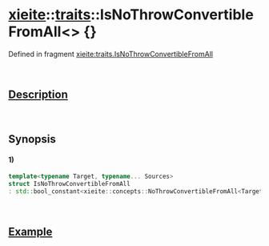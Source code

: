 # [xieite](../../xieite.md)\:\:[traits](../../traits.md)\:\:IsNoThrowConvertibleFromAll\<\> \{\}
Defined in fragment [xieite:traits.IsNoThrowConvertibleFromAll](../../../src/traits/is_no_throw_convertible_from_all.cpp)

&nbsp;

## [Description](../concepts/no_throw_convertible_from_all.md#Description)

&nbsp;

## Synopsis
#### 1)
```cpp
template<typename Target, typename... Sources>
struct IsNoThrowConvertibleFromAll
: std::bool_constant<xieite::concepts::NoThrowConvertibleFromAll<Target, Sources...>> {};
```

&nbsp;

## [Example](../concepts/no_throw_convertible_from_all.md#Example)

